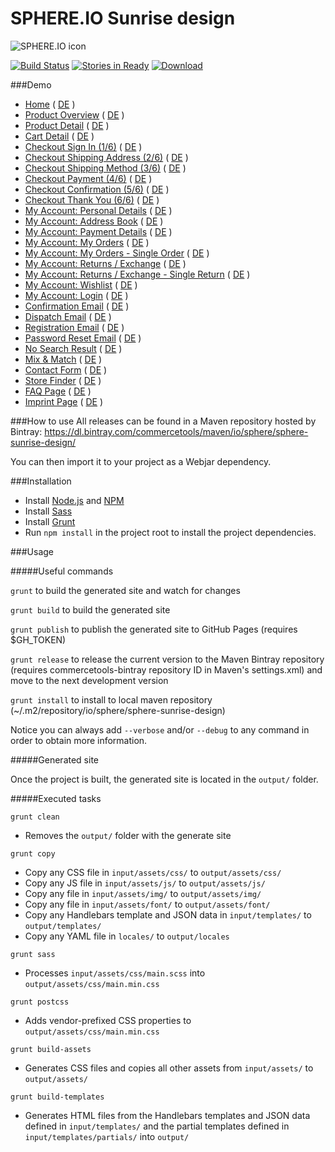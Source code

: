 # SPHERE.IO Sunrise design

![SPHERE.IO icon](https://admin.sphere.io/assets/images/sphere_logo_rgb_long.png)

[![Build Status](https://travis-ci.org/sphereio/sphere-sunrise-design.png?branch=master)](https://travis-ci.org/sphereio/sphere-sunrise-design) [![Stories in Ready](https://badge.waffle.io/sphereio/sphere-sunrise-design.png?label=ready&title=Ready)](https://waffle.io/sphereio/sphere-sunrise-design) [ ![Download](https://api.bintray.com/packages/commercetools/maven/sphere-sunrise-design/images/download.svg) ](https://bintray.com/commercetools/maven/sphere-sunrise-design/_latestVersion)

###Demo
- [Home](http://sphereio.github.io/sphere-sunrise-design/en/home.html) ( [DE](http://sphereio.github.io/sphere-sunrise-design/de/home.html) )
- [Product Overview](http://sphereio.github.io/sphere-sunrise-design/en/pop.html) ( [DE](http://sphereio.github.io/sphere-sunrise-design/de/pop.html) )
- [Product Detail](http://sphereio.github.io/sphere-sunrise-design/en/pdp.html) ( [DE](http://sphereio.github.io/sphere-sunrise-design/de/pdp.html) )
- [Cart Detail](http://sphereio.github.io/sphere-sunrise-design/en/cart.html) ( [DE](http://sphereio.github.io/sphere-sunrise-design/de/cart.html) )
- [Checkout Sign In (1/6)](http://sphereio.github.io/sphere-sunrise-design/en/checkout-signin.html) ( [DE](http://sphereio.github.io/sphere-sunrise-design/de/checkout-signin.html) )
- [Checkout Shipping Address (2/6)](http://sphereio.github.io/sphere-sunrise-design/en/checkout-shipping.html) ( [DE](http://sphereio.github.io/sphere-sunrise-design/de/checkout-shipping.html) )
- [Checkout Shipping Method (3/6)](http://sphereio.github.io/sphere-sunrise-design/en/checkout-shipping-method.html) ( [DE](http://sphereio.github.io/sphere-sunrise-design/de/checkout-shipping-method.html) )
- [Checkout Payment (4/6)](http://sphereio.github.io/sphere-sunrise-design/en/checkout-payment.html) ( [DE](http://sphereio.github.io/sphere-sunrise-design/de/checkout-payment.html) )
- [Checkout Confirmation (5/6)](http://sphereio.github.io/sphere-sunrise-design/en/checkout-confirmation.html) ( [DE](http://sphereio.github.io/sphere-sunrise-design/de/checkout-confirmation.html) )
- [Checkout Thank You (6/6)](http://sphereio.github.io/sphere-sunrise-design/en/checkout-thankyou.html) ( [DE](http://sphereio.github.io/sphere-sunrise-design/de/checkout-thankyou.html) )
- [My Account: Personal Details](http://sphereio.github.io/sphere-sunrise-design/en/my-account-personal-details.html) ( [DE](http://sphereio.github.io/sphere-sunrise-design/de/my-account-personal-details.html) )
- [My Account: Address Book](http://sphereio.github.io/sphere-sunrise-design/en/my-account-address-book.html) ( [DE](http://sphereio.github.io/sphere-sunrise-design/de/my-account-address-book.html) )
- [My Account: Payment Details](http://sphereio.github.io/sphere-sunrise-design/en/my-account-payment-details.html) ( [DE](http://sphereio.github.io/sphere-sunrise-design/de/my-account-payment-details.html) )
- [My Account: My Orders](http://sphereio.github.io/sphere-sunrise-design/en/my-account-my-orders.html) ( [DE](http://sphereio.github.io/sphere-sunrise-design/de/my-account-my-orders.html) )
- [My Account: My Orders - Single Order](http://sphereio.github.io/sphere-sunrise-design/en/my-account-my-orders-order.html) ( [DE](http://sphereio.github.io/sphere-sunrise-design/de/my-account-my-orders-order.html) )
- [My Account: Returns / Exchange](http://sphereio.github.io/sphere-sunrise-design/en/my-account-returns-exchange.html) ( [DE](http://sphereio.github.io/sphere-sunrise-design/de/my-account-returns-exchange.html) )
- [My Account: Returns / Exchange - Single Return](http://sphereio.github.io/sphere-sunrise-design/en/my-account-returns-exchange-order.html) ( [DE](http://sphereio.github.io/sphere-sunrise-design/de/my-account-returns-exchange-order.html) )
- [My Account: Wishlist](http://sphereio.github.io/sphere-sunrise-design/en/my-account-wishlist.html) ( [DE](http://sphereio.github.io/sphere-sunrise-design/de/my-account-wishlist.html) )
- [My Account: Login](http://sphereio.github.io/sphere-sunrise-design/en/my-account-login.html) ( [DE](http://sphereio.github.io/sphere-sunrise-design/de/my-account-login.html) )
- [Confirmation Email](http://sphereio.github.io/sphere-sunrise-design/en/confirmation-email.html) ( [DE](http://sphereio.github.io/sphere-sunrise-design/de/confirmation-email.html) )
- [Dispatch Email](http://sphereio.github.io/sphere-sunrise-design/en/dispatch-email.html) ( [DE](http://sphereio.github.io/sphere-sunrise-design/de/dispatch-email.html) )
- [Registration Email](http://sphereio.github.io/sphere-sunrise-design/en/registration-email.html) ( [DE](http://sphereio.github.io/sphere-sunrise-design/de/registration-email.html) )
- [Password Reset Email](http://sphereio.github.io/sphere-sunrise-design/en/password-reset-email.html) ( [DE](http://sphereio.github.io/sphere-sunrise-design/de/password-reset-email.html) )
- [No Search Result](http://sphereio.github.io/sphere-sunrise-design/en/no-search-result.html) ( [DE](http://sphereio.github.io/sphere-sunrise-design/de/no-search-result.html) )
- [Mix & Match](http://sphereio.github.io/sphere-sunrise-design/en/mix-match.html) ( [DE](http://sphereio.github.io/sphere-sunrise-design/de/mix-match.html) )
- [Contact Form](http://sphereio.github.io/sphere-sunrise-design/en/contact-form.html) ( [DE](http://sphereio.github.io/sphere-sunrise-design/de/contact-form.html) )
- [Store Finder](http://sphereio.github.io/sphere-sunrise-design/en/store-finder.html) ( [DE](http://sphereio.github.io/sphere-sunrise-design/de/store-finder.html) )
- [FAQ Page](http://sphereio.github.io/sphere-sunrise-design/en/faq.html) ( [DE](http://sphereio.github.io/sphere-sunrise-design/de/faq.html) )
- [Imprint Page](http://sphereio.github.io/sphere-sunrise-design/en/imprint.html) ( [DE](http://sphereio.github.io/sphere-sunrise-design/de/imprint.html) )


###How to use
All releases can be found in a Maven repository hosted by Bintray:
https://dl.bintray.com/commercetools/maven/io/sphere/sphere-sunrise-design/

You can then import it to your project as a Webjar dependency.

###Installation

- Install [Node.js](https://nodejs.org/) and [NPM](https://www.npmjs.com/)
- Install [Sass](http://sass-lang.com/install)
- Install [Grunt](http://gruntjs.com/getting-started)
- Run `npm install` in the project root to install the project dependencies.

###Usage

#####Useful commands

`grunt` to build the generated site and watch for changes

`grunt build` to build the generated site

`grunt publish` to publish the generated site to GitHub Pages (requires $GH_TOKEN)

`grunt release` to release the current version to the Maven Bintray repository (requires commercetools-bintray repository ID in Maven's settings.xml) and move to the next development version

`grunt install` to install to local maven repository (~/.m2/repository/io/sphere/sphere-sunrise-design)

Notice you can always add `--verbose` and/or `--debug` to any command in order to obtain more information.

#####Generated site

Once the project is built, the generated site is located in the `output/` folder.

#####Executed tasks

`grunt clean`
  - Removes the `output/` folder with the generate site

`grunt copy`
  - Copy any CSS file in `input/assets/css/` to `output/assets/css/`
  - Copy any JS file in `input/assets/js/` to `output/assets/js/`
  - Copy any file in `input/assets/img/` to `output/assets/img/`
  - Copy any file in `input/assets/font/` to `output/assets/font/`
  - Copy any Handlebars template and JSON data in `input/templates/` to `output/templates/`
  - Copy any YAML file in `locales/` to `output/locales`

`grunt sass`
  - Processes `input/assets/css/main.scss` into `output/assets/css/main.min.css`

`grunt postcss`
  - Adds vendor-prefixed CSS properties to `output/assets/css/main.min.css`

`grunt build-assets`
  - Generates CSS files and copies all other assets from `input/assets/` to `output/assets/`

`grunt build-templates`
  - Generates HTML files from the Handlebars templates and JSON data defined in `input/templates/` and the partial templates defined in `input/templates/partials/` into `output/`

